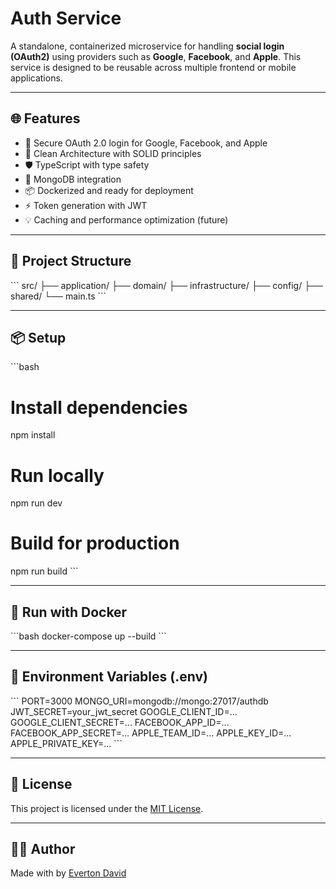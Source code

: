 # Auth Service

A standalone, containerized microservice for handling **social login (OAuth2)** using providers such as **Google**, **Facebook**, and **Apple**. This service is designed to be reusable across multiple frontend or mobile applications.

---

## 🌐 Features

- 🔐 Secure OAuth 2.0 login for Google, Facebook, and Apple
- 🧱 Clean Architecture with SOLID principles
- 🛡️ TypeScript with type safety
- 🧩 MongoDB integration
- 📦 Dockerized and ready for deployment
- ⚡ Token generation with JWT
- 💡 Caching and performance optimization (future)

---

## 🧱 Project Structure

\`\`\`
src/
├── application/
├── domain/
├── infrastructure/
├── config/
├── shared/
└── main.ts
\`\`\`

---

## 📦 Setup

\`\`\`bash
# Install dependencies
npm install

# Run locally
npm run dev

# Build for production
npm run build
\`\`\`

---

## 🐳 Run with Docker

\`\`\`bash
docker-compose up --build
\`\`\`

---

## 🔧 Environment Variables (.env)

\`\`\`
PORT=3000
MONGO_URI=mongodb://mongo:27017/authdb
JWT_SECRET=your_jwt_secret
GOOGLE_CLIENT_ID=...
GOOGLE_CLIENT_SECRET=...
FACEBOOK_APP_ID=...
FACEBOOK_APP_SECRET=...
APPLE_TEAM_ID=...
APPLE_KEY_ID=...
APPLE_PRIVATE_KEY=...
\`\`\`

---

## 📜 License

This project is licensed under the [MIT License](LICENSE).

---

## 👨‍💻 Author

Made with by [Everton David](https://github.com/evertondavid)